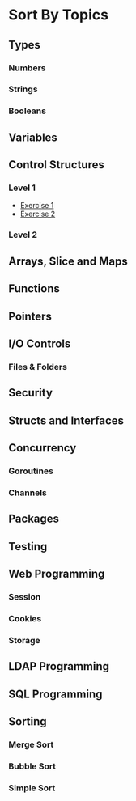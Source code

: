 Sort By Topics
==============

Types
-----------
### Numbers
### Strings
### Booleans

Variables
---------

Control Structures
------------------
### Level 1
 * [Exercise 1](../exe/Exercise_1)
 * [Exercise 2](https://github.com/CasperHK/GoEXE/tree/master/exe/Exercise_2)
### Level 2

Arrays, Slice and Maps
----------------------

Functions
---------

Pointers
--------

I/O Controls
------------
### Files & Folders


Security
--------
###

Structs and Interfaces
----------------------

Concurrency
-----------
### Goroutines
### Channels

Packages
--------

Testing
-------

Web Programming
---------------
### Session
### Cookies
### Storage

LDAP Programming
----------------

SQL Programming
---------------

Sorting
-------
### Merge Sort
### Bubble Sort
### Simple Sort
